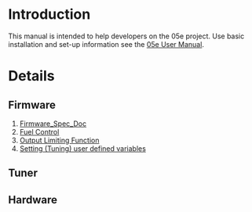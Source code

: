 # Introduction #

This manual is intended to help developers on the 05e project.  Use basic installation and set-up information see the [05e User Manual](http://code.google.com/p/open5xxxecu/wiki/Open5xxxECU_User_Manual).




# Details #

## Firmware ##
  1. [Firmware\_Spec\_Doc](http://code.google.com/p/open5xxxecu/wiki/Firmware_Spec_Doc)
  1. [Fuel Control](http://code.google.com/p/open5xxxecu/wiki/Fuel_Control)
  1. [Output Limiting Function](https://code.google.com/p/open5xxxecu/wiki/Limits_function)
  1. [Setting (Tuning) user defined variables](http://code.google.com/p/open5xxxecu/wiki/FW_tuning_user_defined)


## Tuner ##


## Hardware ##